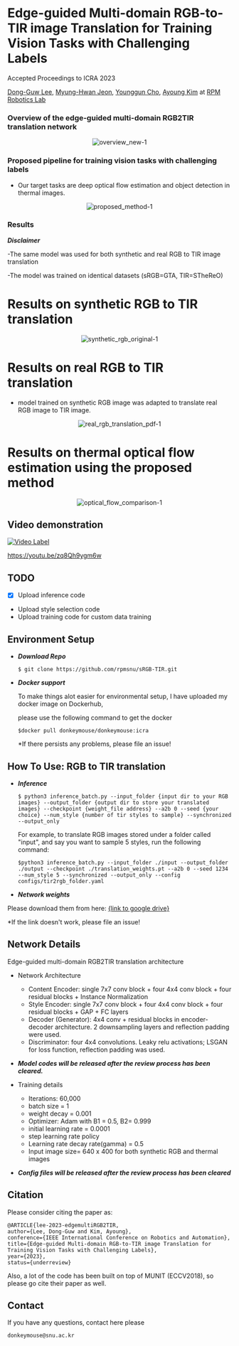 # Edge-guided Multi-domain RGB-to-TIR image Translation for Training Vision Tasks with Challenging Labels 
Accepted Proceedings to ICRA 2023 

<div align="left">  
  <a href="https://scholar.google.com/citations?user=u6VDnlgAAAAJ&hl=ko&oi=ao">Dong-Guw Lee</a>,  
  <a href="https://scholar.google.co.kr/citations?user=ivOqySYAAAAJ">Myung-Hwan Jeon</a>,
  <a href="https://scholar.google.com/citations?user=W5MOKWIAAAAJ&hl=ko&oi=ao">Younggun Cho</a>,  
  <a href="https://ayoungk.github.io/">Ayoung Kim</a> at <a href="https://rpm.snu.ac.kr">RPM Robotics Lab</a>
</div>


### Overview of the edge-guided multi-domain RGB2TIR translation network


 <div align="center">
    
  ![overview_new-1](https://user-images.githubusercontent.com/91654037/192519743-d21b8957-176b-44c7-a138-22bbfc79fd7b.png)

 </div>


### Proposed pipeline for training vision tasks with challenging labels

- Our target tasks are deep optical flow estimation and object detection in thermal images.


 <div align="center">
    
 ![proposed_method-1](https://user-images.githubusercontent.com/91654037/192519964-302b09af-c368-4ee3-81c8-7d45a5065561.png)


 </div>



### Results

***Disclaimer***

-The same model was used for both synthetic and real RGB to TIR image translation


-The model was trained on identical datasets (sRGB=GTA, TIR=STheReO)

# Results on synthetic RGB to TIR translation


 <div align="center">
    
 ![synthetic_rgb_original-1](https://user-images.githubusercontent.com/91654037/192520365-aab88340-b02a-4836-a810-a0569585588a.png)
 </div>
 
 
# Results on real RGB to TIR translation

  - model trained on synthetic RGB image was adapted to translate real RGB image to TIR image. 

 <div align="center">
    
 ![real_rgb_translation_pdf-1](https://user-images.githubusercontent.com/91654037/192520440-ca12d290-701d-48f3-bdf9-1c49404bb7fd.png)

 </div>

# Results on thermal optical flow estimation using the proposed method

<div align="center">
 
  ![optical_flow_comparison-1](https://user-images.githubusercontent.com/91654037/192520499-a250d58d-14b1-4ae9-9b33-75e64c568537.png)
 
</div>




## Video demonstration


[![Video Label](http://img.youtube.com/vi/zq8Qh9ygm6w/0.jpg)]([https://youtu.be/uLR1RNqJ1Mw](https://youtu.be/zq8Qh9ygm6w)?t=0s)

https://youtu.be/zq8Qh9ygm6w


## TODO
- [x] Upload inference code
-  Upload style selection code
-  Upload training code for custom data training




## Environment Setup

 - ***Download Repo***   
   ````shell
   $ git clone https://github.com/rpmsnu/sRGB-TIR.git
   ````
   
   
 - ***Docker support***   
   
   To make things alot easier for environmental setup, I have uploaded my docker image on Dockerhub,
   
   please use the following command to get the docker
   ````
   $docker pull donkeymouse/donkeymouse:icra
   ````
   *If there persists any problems, please file an issue!
   
   
## How To Use: RGB to TIR translation
 - ***Inference***  
   ````
   $ python3 inference_batch.py --input_folder {input dir to your RGB images} --output_folder {output dir to store your translated images} --checkpoint {weight_file address} --a2b 0 --seed {your choice} --num_style {number of tir styles to sample} --synchronized --output_only 
   ````
   
   For example, to translate RGB images stored under a folder called "input", and say you want to sample 5 styles, run the following command:
    ````
   $python3 inference_batch.py --input_folder ./input --output_folder ./output --checkpoint ./translation_weights.pt --a2b 0 --seed 1234 --num_style 5 --synchronized --output_only --config configs/tir2rgb_folder.yaml
    ````
   
- ***Network weights***

Please download them from here: [{link to google drive}](https://drive.google.com/file/d/1px5BfenEGXZL_J6EsPwFImai6wfmcrnq/view?usp=sharing)

*If the link doesn't work, please file an issue!




## Network Details


Edge-guided multi-domain RGB2TIR translation architecture

- Network Architecture

  - Content Encoder: single 7x7 conv block + four 4x4 conv block + four residual blocks + Instance Normalization
  - Style Encoder: single 7x7 conv block + four 4x4 conv block + four residual blocks + GAP + FC layers
  - Decoder (Generator): 4x4 conv + residual blocks in encoder-decoder architecture. 2 downsampling layers and reflection padding were used. 
  - Discriminator: four 4x4 convolutions. Leaky relu activations; LSGAN for loss function, reflection padding was used. 



- ***Model codes will be released after the review process has been cleared.***


- Training details

  - Iterations: 60,000
  - batch size = 1
  - weight decay = 0.001
  - Optimizer: Adam with B1 = 0.5, B2= 0.999
  - initial learning rate = 0.0001
  - step learning rate policy 
  - Learning rate decay rate(gamma) = 0.5
  - Input image size= 640 x 400 for both synthetic RGB and thermal images
 - ***Config files will be released after the review process has been cleared***




## Citation

Please consider citing the paper as:
```
@ARTICLE{lee-2023-edgemultiRGB2TIR,
author={Lee, Dong-Guw and Kim, Ayoung},
conference={IEEE International Conference on Robotics and Automation}, 
title={Edge-guided Multi-domain RGB-to-TIR image Translation for Training Vision Tasks with Challenging Labels}, 
year={2023},
status={underreview}

```
Also, a lot of the code has been built on top of MUNIT (ECCV2018), so please go cite their paper as well.  

## Contact
If you have any questions, contact here please
```
donkeymouse@snu.ac.kr
```

